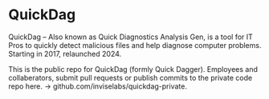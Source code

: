 # QuickDag
QuickDag – Also known as Quick Diagnostics Analysis Gen, is a tool for IT Pros to quickly detect malicious files and help diagnose computer problems. Starting in 2017, relaunched 2024.

This is the public repo for QuickDag (formly Quick Dagger). Employees and collaberators, submit pull requests or publish commits to the private code repo here. -> github.com/inviselabs/quickdag-private.
